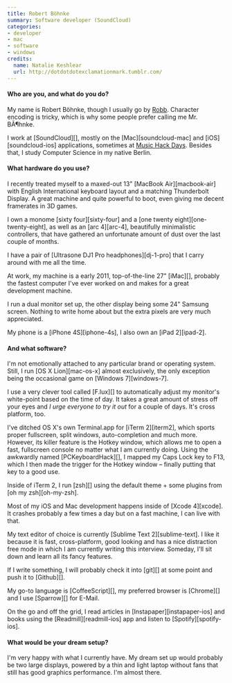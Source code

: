 ```yaml
---
title: Robert Böhnke
summary: Software developer (SoundCloud)
categories:
- developer
- mac
- software
- windows
credits:
  name: Natalie Keshlear
  url: http://dotdotdotexclamationmark.tumblr.com/
---
```


#### Who are you, and what do you do?

My name is Robert Böhnke, though I usually go by [Robb](http://robb.is/ "Robert's website."). Character encoding is tricky, which is why some people prefer calling me Mr. BÃ¶hnke.

I work at [SoundCloud][], mostly on the [Mac][soundcloud-mac] and [iOS][soundcloud-ios] applications, sometimes at [Music Hack Days](http://musichackday.org/ "An audio hack day."). Besides that, I study Computer Science in my native Berlin.

#### What hardware do you use?

I recently treated myself to a maxed-out 13" [MacBook Air][macbook-air] with English International keyboard layout and a matching Thunderbolt Display. A great machine and quite powerful to boot, even giving me decent framerates in 3D games.

I own a monome [sixty four][sixty-four] and a [one twenty eight][one-twenty-eight], as well as an [arc 4][arc-4], beautifully minimalistic controllers, that have gathered an unfortunate amount of dust over the last couple of months.

I have a pair of [Ultrasone DJ1 Pro headphones][dj-1-pro] that I carry around with me all the time.

At work, my machine is a early 2011, top-of-the-line 27" [iMac][], probably the fastest computer I've ever worked on and makes for a great development machine.

I run a dual monitor set up, the other display being some 24" Samsung screen. Nothing to write home about but the extra pixels are very much appreciated.

My phone is a [iPhone 4S][iphone-4s], I also own an [iPad 2][ipad-2].

#### And what software?

I'm not emotionally attached to any particular brand or operating system. Still, I run [OS X Lion][mac-os-x] almost exclusively, the only exception being the occasional game on [Windows 7][windows-7].

I use a very clever tool called [F.lux][] to automatically adjust my monitor's white-point based on the time of day. It takes a great amount of stress off your eyes and *I urge everyone to try it out* for a couple of days. It's cross platform, too.

I've ditched OS X's own Terminal.app for [iTerm 2][iterm2], which sports proper fullscreen, split windows, auto-completion and much more.
However, its killer feature is the Hotkey window, which allows me to open a fast, fullscreen console no matter what I am currently doing. Using the awkwardly named [PCKeyboardHack][], I mapped my Caps Lock key to F13, which I then made the trigger for the Hotkey window – finally putting that key to a good use.

Inside of iTerm 2, I run [zsh][] using the default theme + some plugins from [oh my zsh][oh-my-zsh].

Most of my iOS and Mac development happens inside of [Xcode 4][xcode]. It crashes probably a few times a day but on a fast machine, I can live with that.

My text editor of choice is currently [Sublime Text 2][sublime-text]. I like it because it is fast, cross-platform, good looking and has a nice distraction free mode in which I am currently writing this interview. Someday, I'll sit down and learn all its fancy features.

If I write something, I will probably check it into [git][] at some point and push it to [Github][].

My go-to language is [CoffeeScript][], my preferred browser is [Chrome][] and I use [Sparrow][] for E-Mail.

On the go and off the grid, I read articles in [Instapaper][instapaper-ios] and books using the [Readmill][readmill-ios] app and listen to [Spotify][spotify-ios].

#### What would be your dream setup?

I'm very happy with what I currently have. My dream set up would probably be two large displays, powered by a thin and light laptop without fans that still has good graphics performance. I'm almost there.